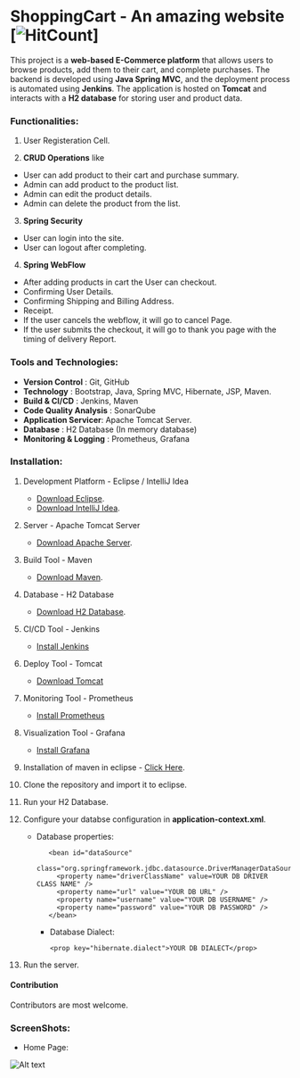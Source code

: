 # ShoppingCart - An amazing website [![HitCount](https://img.shields.io/badge/Maintenance%20Level-Not%20Maintained-yellow.svg)]


This project is a **web-based E-Commerce platform** that allows users to browse products, add them to their cart, and complete purchases. The backend is developed using **Java Spring MVC**, and the deployment process is automated using **Jenkins**. The application is hosted on **Tomcat** and interacts with a **H2 database** for storing user and product data.


### Functionalities:

1. User Registeration Cell.

2. **CRUD Operations** like

* User can add product to their cart and purchase summary.
* Admin can add product to the product list.
* Admin can edit the product details.
* Admin can delete the product from the list.

3. **Spring Security**

* User can login into the site.
* User can logout after completing.

4. **Spring WebFlow**

* After adding products in cart the User can checkout.
* Confirming User Details.
* Confirming Shipping and Billing Address.
* Receipt.
* If the user cancels the webflow, it will go to cancel Page.
* If the user submits the checkout, it will go to thank you page with the timing of delivery Report.

### Tools and Technologies:

* **Version Control** : Git, GitHub
* **Technology** : Bootstrap, Java, Spring MVC, Hibernate, JSP, Maven.
* **Build & CI/CD** : Jenkins, Maven
* **Code Quality Analysis** : SonarQube
* **Application Servicer**: Apache Tomcat Server.
* **Database** : H2 Database (In memory database)
* **Monitoring & Logging** : Prometheus, Grafana

### Installation:

1. Development Platform - Eclipse / IntelliJ Idea
   * [Download Eclipse](https://www.eclipse.org/downloads/packages/eclipse-ide-java-ee-developers/mars2).
   * [Download IntelliJ Idea](https://www.jetbrains.com/idea/download/#section=windows).
2. Server - Apache Tomcat Server

   * [Download Apache Server](https://tomcat.apache.org/download-70.cgi).

3. Build Tool - Maven

   * [Download Maven](https://maven.apache.org/download.cgi).

4. Database - H2 Database

   * [Download H2 Database](http://www.h2database.com/html/download.html).
     
5. CI/CD Tool - Jenkins
   * [Install Jenkins](https://www.jenkins.io/doc/book/installing/linux/)

6. Deploy Tool - Tomcat
   * [Download Tomcat](https://tomcat.apache.org/download-90.cgi)

7. Monitoring Tool - Prometheus
   * [Install Prometheus](https://www.cherryservers.com/blog/install-prometheus-ubuntu)

8. Visualization Tool - Grafana
   * [Install Grafana](https://www.cherryservers.com/blog/install-grafana-ubuntu)
   
5. Installation of maven in eclipse - [Click Here](https://stackoverflow.com/questions/8620127/maven-in-eclipse-step-by-step-installation).

6. Clone the repository and import it to eclipse.

7. Run your H2 Database.

8. Configure your databse configuration in **application-context.xml**.

   * Database properties:


        <!-- database properties DataSource -->

            <bean id="dataSource"
              class="org.springframework.jdbc.datasource.DriverManagerDataSource">
              <property name="driverClassName" value=YOUR DB DRIVER CLASS NAME" />
              <property name="url" value="YOUR DB URL" />
              <property name="username" value="YOUR DB USERNAME" />
              <property name="password" value="YOUR DB PASSWORD" />
            </bean>

      * Database Dialect:

            <prop key="hibernate.dialect">YOUR DB DIALECT</prop>

9. Run the server.

#### Contribution

Contributors are most welcome.

### ScreenShots:

* Home Page:

![Alt text](https://github.com/ikismail/ShoppingCart/blob/master/src/main/webapp/WEB-INF/resource/images/screenshots/Home.jpg "Home Page")


